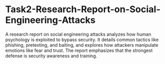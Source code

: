 # Task2-Research-Report-on-Social-Engineering-Attacks
A research report on social engineering attacks analyzes how human psychology is exploited to bypass security. It details common tactics like phishing, pretexting, and baiting, and explores how attackers manipulate emotions like fear and trust. The report emphasizes that the strongest defense is security awareness and training.
